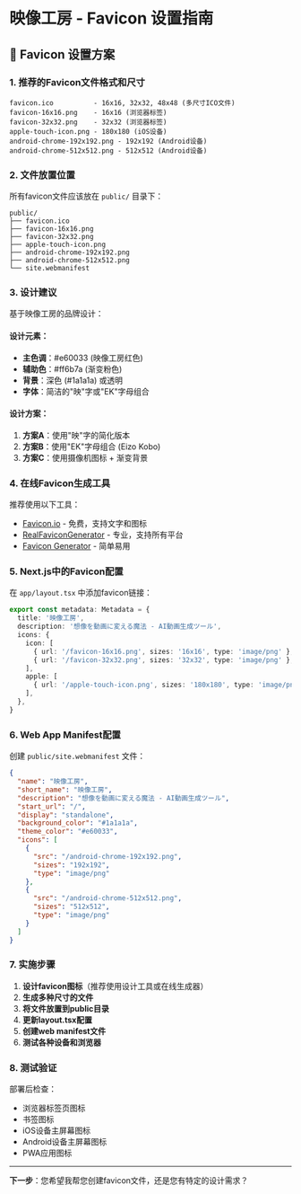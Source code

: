 # 映像工房 - Favicon 设置指南

## 🎯 Favicon 设置方案

### 1. 推荐的Favicon文件格式和尺寸

```
favicon.ico          - 16x16, 32x32, 48x48 (多尺寸ICO文件)
favicon-16x16.png    - 16x16 (浏览器标签)
favicon-32x32.png    - 32x32 (浏览器标签)
apple-touch-icon.png - 180x180 (iOS设备)
android-chrome-192x192.png - 192x192 (Android设备)
android-chrome-512x512.png - 512x512 (Android设备)
```

### 2. 文件放置位置

所有favicon文件应该放在 `public/` 目录下：

```
public/
├── favicon.ico
├── favicon-16x16.png
├── favicon-32x32.png
├── apple-touch-icon.png
├── android-chrome-192x192.png
├── android-chrome-512x512.png
└── site.webmanifest
```

### 3. 设计建议

基于映像工房的品牌设计：

#### 设计元素：
- **主色调**：#e60033 (映像工房红色)
- **辅助色**：#ff6b7a (渐变粉色)
- **背景**：深色 (#1a1a1a) 或透明
- **字体**：简洁的"映"字或"EK"字母组合

#### 设计方案：
1. **方案A**：使用"映"字的简化版本
2. **方案B**：使用"EK"字母组合 (Eizo Kobo)
3. **方案C**：使用摄像机图标 + 渐变背景

### 4. 在线Favicon生成工具

推荐使用以下工具：
- [Favicon.io](https://favicon.io/) - 免费，支持文字和图标
- [RealFaviconGenerator](https://realfavicongenerator.net/) - 专业，支持所有平台
- [Favicon Generator](https://www.favicon-generator.org/) - 简单易用

### 5. Next.js中的Favicon配置

在 `app/layout.tsx` 中添加favicon链接：

```typescript
export const metadata: Metadata = {
  title: '映像工房',
  description: '想像を動画に変える魔法 - AI動画生成ツール',
  icons: {
    icon: [
      { url: '/favicon-16x16.png', sizes: '16x16', type: 'image/png' },
      { url: '/favicon-32x32.png', sizes: '32x32', type: 'image/png' },
    ],
    apple: [
      { url: '/apple-touch-icon.png', sizes: '180x180', type: 'image/png' },
    ],
  },
}
```

### 6. Web App Manifest配置

创建 `public/site.webmanifest` 文件：

```json
{
  "name": "映像工房",
  "short_name": "映像工房",
  "description": "想像を動画に変える魔法 - AI動画生成ツール",
  "start_url": "/",
  "display": "standalone",
  "background_color": "#1a1a1a",
  "theme_color": "#e60033",
  "icons": [
    {
      "src": "/android-chrome-192x192.png",
      "sizes": "192x192",
      "type": "image/png"
    },
    {
      "src": "/android-chrome-512x512.png",
      "sizes": "512x512",
      "type": "image/png"
    }
  ]
}
```

### 7. 实施步骤

1. **设计favicon图标**（推荐使用设计工具或在线生成器）
2. **生成多种尺寸的文件**
3. **将文件放置到public目录**
4. **更新layout.tsx配置**
5. **创建web manifest文件**
6. **测试各种设备和浏览器**

### 8. 测试验证

部署后检查：
- 浏览器标签页图标
- 书签图标
- iOS设备主屏幕图标
- Android设备主屏幕图标
- PWA应用图标

---

**下一步**：您希望我帮您创建favicon文件，还是您有特定的设计需求？ 